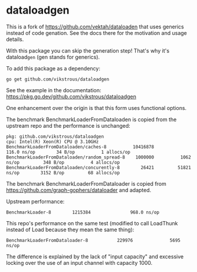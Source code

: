 # dataloadgen

This is a fork of https://github.com/vektah/dataloaden that uses generics
instead of code genation. See the docs there for the motivation and usage details.

With this package you can skip the generation step! That's why it's dataload`gen` (gen stands for generics).

To add this package as a dependency:

```
go get github.com/vikstrous/dataloadgen
```

See the example in the documentation: https://pkg.go.dev/github.com/vikstrous/dataloadgen

One enhancement over the origin is that this form uses functional options.

The benchmark BenchmarkLoaderFromDataloaden is copied from the upstream repo and the performance is unchanged:

```
pkg: github.com/vikstrous/dataloadgen
cpu: Intel(R) Xeon(R) CPU @ 3.10GHz
BenchmarkLoaderFromDataloaden/caches-8         	10416878	       116.0 ns/op	      34 B/op	       1 allocs/op
BenchmarkLoaderFromDataloaden/random_spread-8  	 1000000	      1062 ns/op	     348 B/op	       4 allocs/op
BenchmarkLoaderFromDataloaden/concurently-8    	   26421	     51821 ns/op	    3152 B/op	      68 allocs/op
```

The benchmark BenchmarkLoaderFromDataloader is copied from https://github.com/graph-gophers/dataloader and adapted.

Upstream performance:
```
BenchmarkLoader-8        1215384               968.0 ns/op
```

This repo's performance on the same test (modified to call LoadThunk instead of Load because they mean the same thing):
```
BenchmarkLoaderFromDataloader-8           229976              5695 ns/op
```

The difference is explained by the lack of "input capacity" and excessive locking over the use of an input channel with capacity 1000.